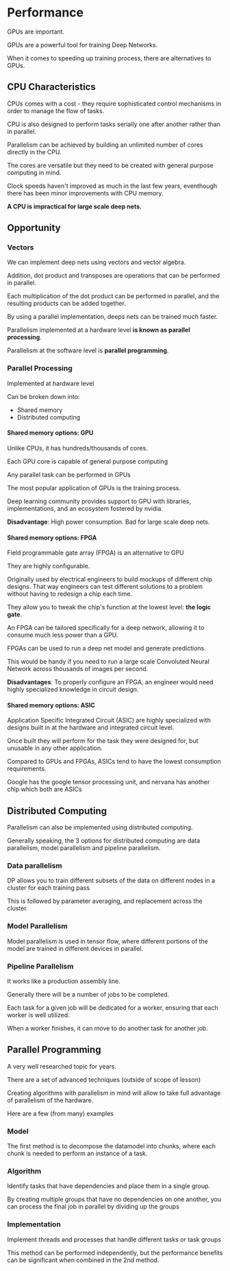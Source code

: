 
# Performance

GPUs are important.

GPUs are a powerful tool for training Deep Networks.

When it comes to speeding up training process, there are alternatives to GPUs.

## CPU Characteristics

CPUs comes with a cost - they require sophisticated control mechanisms in order to manage the flow of tasks.

CPU is also designed to perform tasks serially one after another rather than in parallel.

Parallelism can be achieved by building an unlimited number of cores directly in the CPU.

The cores are versatile but they need to be created with general purpose computing in mind.

Clock speeds haven't improved as much in the last few years, eventhough there has been minor improvements with CPU memory.

**A CPU is impractical for large scale deep nets.**

## Opportunity

### Vectors

We can implement deep nets using vectors and vector algebra.

Addition, dot product and transposes are operations that can be performed in parallel.

Each multiplication of the dot product can be performed in parallel, and the resulting products can be added together.

By using a parallel implementation, deeps nets can be trained much faster.

Parallelism implemented at a hardware level **is known as parallel processing**.

Parallelism at the software level is **parallel programming**.


### Parallel Processing

Implemented at hardware level

Can be broken down into:

* Shared memory
* Distributed computing

#### Shared memory options: GPU

Unlike CPUs, it has hundreds/thousands of cores.

Each GPU core is capable of general purpose computing

Any parallel task can be performed in GPUs

The most popular application of GPUs is the training process.

Deep learning community provides support to GPU with libraries, implementations, and an ecosystem fostered by nvidia.

**Disadvantage**: High power consumption. Bad for large scale deep nets.

#### Shared memory options: FPGA

Field programmable gate array (FPGA) is an alternative to GPU

They are highly configurable.

Originally used by electrical engineers to build mockups of different chip designs. That way engineers can test different solutions to a problem without having to redesign a chip each time.

They allow you to tweak the chip's function at the lowest level: **the logic gate**.

An FPGA can be tailored specifically for a deep network, allowing it to consume much less power than a GPU.

FPGAs can be used to run a deep net model and generate predictions.

This would be handy if you need to run a large scale Convoluted Neural Network across thousands of images per second.

**Disadvantages**: To properly configure an FPGA, an engineer would need highly specialized knowledge in circuit design.

#### Shared memory options: ASIC

Application Specific Integrated Circuit (ASIC) are highly specialized with designs built in at the hardware and integrated circuit level.

Once built they will perform for the task they were designed for, but unusable in any other application.

Compared to GPUs and FPGAs, ASICs tend to have the lowest consumption requirements.

Google has the google tensor processing unit, and nervana has another chip which both are ASICs

## Distributed Computing

Parallelism can also be implemented using distributed computing. 

Generally speaking, the 3 options for distributed computing are data parallelism, model parallelism and pipeline parallelism.

### Data parallelism

DP allows you to train different subsets of the data on different nodes in a cluster for each training pass

This is followed by parameter averaging, and replacement across the cluster.

### Model Parallelism

Model parallelism is used in tensor flow, where different portions of the model are trained in different devices in parallel.


### Pipeline Parallelism

It works like a production assembly line. 

Generally there will be a number of jobs to be completed.

Each task for a given job will be dedicated for a worker, ensuring that each worker is well utilized. 

When a worker finishes, it can move to do another task for another job.

## Parallel Programming 

A very well researched topic for years.

There are a set of advanced techniques (outside of scope of lesson)

Creating algorithms with parallelism in mind will allow to take full advantage of parallelism of the hardware.

Here are a few (from many) examples

### Model

The first method is to decompose the datamodel into chunks, where each chunk is needed to perform an instance of a task.

### Algorithm

Identify tasks that have dependencies and place them in a single group.

By creating multiple groups that have no dependencies on one another, you can process the final job in parallel by dividing up the groups

### Implementation

Implement threads and processes that handle different tasks or task groups

This method can be performed independently, but the performance benefits can be significant when combined in the 2nd method.
